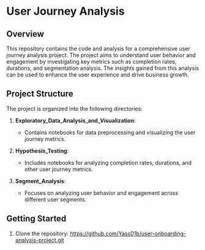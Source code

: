 # User Journey Analysis

## Overview
This repository contains the code and analysis for a comprehensive user journey analysis project. The project aims to understand user behavior and engagement by investigating key metrics such as completion rates, durations, and segmentation analysis. The insights gained from this analysis can be used to enhance the user experience and drive business growth.

## Project Structure
The project is organized into the following directories:

1. **Exploratory_Data_Analysis_and_Visualization**:
   - Contains notebooks for data preprocessing and visualizing the user journey metrics.

2. **Hypothesis_Testing**:
   - Includes notebooks for analyzing completion rates, durations, and other user journey metrics.

3. **Segment_Analysis**:
   - Focuses on analyzing user behavior and engagement across different user segments.

## Getting Started
1. Clone the repository: https://github.com/Yass01b/user-onboarding-analysis-project.git

